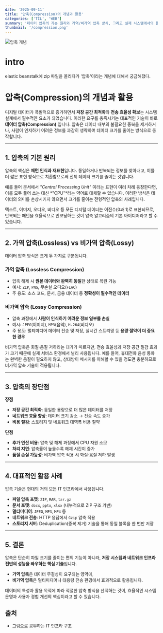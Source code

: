 ```yaml
---
date: '2025-09-11'
title: '압축(Compression)의 개념과 활용'
categories: ['TIL', 'WEB']
summary: '데이터 압축의 기본 원리와 가역/비가역 압축 방식, 그리고 실제 시스템에서의 활용 사례를 정리합니다.'
thumbnail: '/compression.png'
---
```


![압축 개념](/compression.png)

# intro
elastic beanstalk에 zip 파일을 올리다가 '압축'이라는 개념에 대해서 궁금해졌다.

# 압축(Compression)의 개념과 활용

디지털 데이터가 폭발적으로 증가하면서 **저장 공간 최적화**와 **전송 효율성 확보**는 시스템 설계에서 필수적인 요소가 되었습니다. 이러한 요구를 충족시키는 대표적인 기술이 바로 **데이터 압축(Compression)** 입니다. 압축은 데이터 내부의 불필요한 중복을 제거하거나, 사람이 인지하기 어려운 정보를 과감히 생략하여 데이터 크기를 줄이는 방식으로 동작합니다.  

---

## 1. 압축의 기본 원리

압축의 핵심은 **패턴 인식과 재표현**입니다. 동일하거나 반복되는 정보를 찾아내고, 이를 더 짧은 표현 방식으로 치환함으로써 전체 데이터 크기를 줄이는 것입니다.  

예를 들어 문서에서 *"Central Processing Unit"* 이라는 표현이 여러 차례 등장한다면, 이를 모두 풀어 쓰는 대신 *"CPU"*라는 약어로 대체할 수 있습니다. 이러한 방식은 데이터의 의미를 손상시키지 않으면서 크기를 줄이는 전형적인 압축의 사례입니다.  

텍스트, 이미지, 오디오, 비디오 등 모든 디지털 데이터는 이진수(0과 1)로 표현되므로, 반복되는 패턴을 효율적으로 인코딩하는 것이 압축 알고리즘의 기본 아이디어라고 할 수 있습니다.  

---

## 2. 가역 압축(Lossless) vs 비가역 압축(Lossy)

데이터 압축 방식은 크게 두 가지로 구분됩니다.

### 가역 압축 (Lossless Compression)
- 압축 해제 시 **원본 데이터와 완벽히 동일**한 상태로 복원 가능  
- 예시: `ZIP`, `PNG`, 무손실 오디오(`FLAC`)  
- 주 용도: 소스 코드, 문서, 금융 데이터 등 **정확성이 필수적인 데이터**

### 비가역 압축 (Lossy Compression)
- 압축 과정에서 **사람이 인식하기 어려운 정보 일부를 손실**  
- 예시: `JPEG`(이미지), `MP3`(음악), `H.264`(비디오)  
- 주 용도: 멀티미디어 데이터 전송 및 저장, 실시간 스트리밍 등 **용량 절약이 더 중요한 경우**

비가역 압축은 화질·음질 저하라는 대가가 따르지만, 전송 효율성과 저장 공간 절감 효과가 크기 때문에 실제 서비스 환경에서 널리 사용됩니다. 예를 들어, 휴대전화 음성 통화는 완벽한 음질이 필요하지 않고, 상대방이 메시지를 이해할 수 있을 정도면 충분하므로 비가역 압축 기술이 적용됩니다.  

---

## 3. 압축의 장단점

**장점**
- **저장 공간 최적화**: 동일한 용량으로 더 많은 데이터를 저장  
- **네트워크 효율 향상**: 데이터 크기 감소 → 전송 속도 증가  
- **비용 절감**: 스토리지 및 네트워크 대역폭 비용 절약  

**단점**
- **추가 연산 비용**: 압축 및 해제 과정에서 CPU 자원 소모  
- **처리 지연**: 압축률이 높을수록 해제 시간이 증가  
- **품질 손실 가능성**: 비가역 압축 적용 시 화질·음질 저하 발생  

---

## 4. 대표적인 활용 사례

압축 기술은 현대의 거의 모든 IT 인프라에서 사용됩니다.

- **파일 압축 포맷**: `ZIP`, `RAR`, `tar.gz`  
- **문서 포맷**: `docx`, `pptx`, `xlsx` (내부적으로 ZIP 구조 기반)  
- **멀티미디어**: `JPEG`, `MP3`, `MP4` 등  
- **네트워크 전송**: HTTP 응답에서 `Gzip` 압축 적용  
- **스토리지 서버**: Deduplication(중복 제거) 기술을 통해 동일 블록을 한 번만 저장  

---

## 5. 결론

압축은 단순히 파일 크기를 줄이는 편의 기능이 아니라, **저장 시스템과 네트워크 인프라 전반의 성능을 좌우하는 핵심 기술**입니다.  

- **가역 압축**은 데이터 무결성이 요구되는 영역에,  
- **비가역 압축**은 멀티미디어나 대용량 전송 환경에서 효과적으로 활용됩니다.  

데이터의 특성과 활용 목적에 따라 적절한 압축 방식을 선택하는 것이, 효율적인 시스템 운영과 사용자 경험 개선의 핵심이라고 할 수 있습니다.


## 출처
- 그림으로 공부하는 IT 인프라 구조